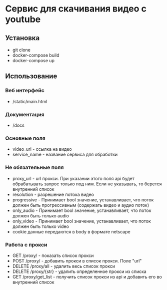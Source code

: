 # Сервис для скачивания видео с youtube

## Установка
* git clone
* docker-compose build
* docker-compose up

## Использование
### Веб интерфейс
* /static/main.html
### Документация
* /docs
### Основные поля
* video_url - ссылка на видео
* service_name - название сервиса для обработки
### Не обязательные поля
* proxy_url - url прокси. При указании этого поля api будет обрабатывать запрос только под ним. Если не указывать, то берется внутренний список
* resolution - разрешение потока видео
* progressive - Принимает bool значение, устанавливает, что поток должен быть прогрессивным (содержать видео и аудио поток)
* only_audio - Принимает bool значение, устанавливает, что поток должен быть только audio
* only_video - Принимает bool значение, устанавливает, что поток должен быть только video
* cookie данные передаются в body в формате netscape

### Работа с прокси
* GET /proxy/ - показать список прокси
* POST /proxy/ - добавить прокси в список прокси. Поле "url"
* DELETE /proxy/all - удалить весь список прокси
* DELETE /proxy/{str} - удалить определенное прокси из списка
* GET /proxy/get_list - получить список прокси из api и добавить его во внутренний список

